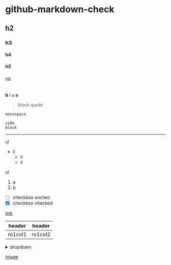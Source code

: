 # github-markdown-check
## h2
### h3
#### h4
##### h5
###### h6
**b**
*i*
_u_
~~a~~

> block
> quote

`monospace`

```
code
block
```

---

<!-- comment -->

ul
- li
  * li
  * li

ol
1. a
2. b


- [ ] checkbox unchec
- [x] checkbox checked

[link](#)

| header | header |
| :---: | :---: |
| ro1col1 | ro1col2 |

<details> <summary>dropdown</summary>
  dropdown content
</details>

[image](https://i.natgeofe.com/n/548467d8-c5f1-4551-9f58-6817a8d2c45e/NationalGeographic_2572187_square.jpg)


